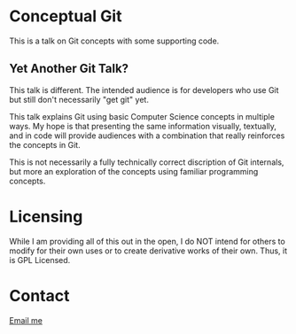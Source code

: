 # Conceptual Git

This is a talk on Git concepts with some supporting code.

## Yet Another Git Talk?

This talk is different.  The intended audience is for developers who use Git but still don't necessarily "get git" yet.

This talk explains Git using basic Computer Science concepts in multiple ways.
My hope is that presenting the same information visually, textually, and in code will provide
audiences with a combination that really reinforces the concepts in Git.

This is not necessarily a fully technically correct discription of Git internals, but more an exploration of
the concepts using familiar programming concepts.

# Licensing

While I am providing all of this out in the open, I do NOT intend for others to modify for their own uses or to
create derivative works of their own. Thus, it is GPL Licensed.


# Contact

[Email me](mailto:tony@heupel.net)
